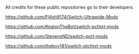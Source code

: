 All credits for these public repositories go to their developers.

https://github.com/Fl4sh9174/Switch-Ultrawide-Mods

https://github.com/KeatonTheBot/switch-pchtxt-mods

https://github.com/StevensND/switch-port-mods

https://github.com/theboy181/switch-ptchtxt-mods
